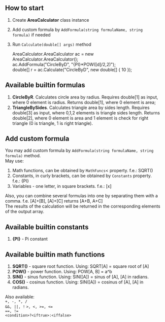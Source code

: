 ## How to start

1. Create **AreaCalculator** class instance
2. Add custom formula by `AddFormula(string formulaName, string formula)` if needed
3. Run `Calculate(double[] args)` method

	AreaCalculator.AreaCalculator ac = new AreaCalculator.AreaCalculator();  
	ac.AddFormula("CircleByD", "{PI}*POW([d]/2,2)");  
	double[] r = ac.Calculate("CircleByD", new double[] { 10 });  


## Available builtin formulas

1. **CircleByR**. Calculates circle area by radius. Requires double[1] as input, where 0 element is radius. Returns double[1], where 0 element is area;
2. **TriangleBySides**. Calculates triangle area by sides length. Requires double[3] as input, where 0,1,2 elements is triangle sides length. Returns double[2], where 0 element is area and 1 element is check for right triangle (0 is triangle, 1 is right triangle).


## Add custom formula

You may add custom formula by `AddFormula(string formulaName, string formula)` method.  
May use:  

1. Math functions, can be obtained by `MathFuncs`< property. f.e.: SQRT()  
2. Constants, in curly brackets, can be obtained by `Constants` property. f.e.: {PI}  
3. Variables - one letter, in square brackets. f.e.: [x]  

Also, you can combine several formulas into one by separating them with a comma. f.e. [A]+[B], [A]+[C] returns [A+B, A+C]  
The results of the calculation will be returned in the corresponding elements of the output array.  

## Available  builtin constants

1. **{PI}** - Pi constant

## Available builtin math functions

1. **SQRT()** - square root function. Using: SQRT[A] = square root of [A]
2. **POW()** - power function. Using: POW[A, B] = a^b
3. **SIN()** - sinus function. Using: SIN([A]) = sinus of [A], [A] in radians.
4. **COS()** - cosinus function. Using: SIN([A]) = cosinus of [A], [A] in radians.

Also available:   
`+, -, *, /`  
`&&, ||, !` 
`>, <, >=, <=`  
`==, !=`  
`<condition>?<iftrue>:<iffalse>`  
